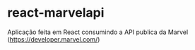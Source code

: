 # react-marvelapi
Aplicação feita em React consumindo a API publica da Marvel (https://developer.marvel.com/)

